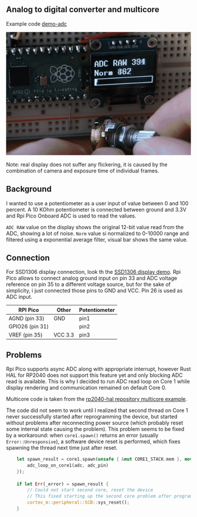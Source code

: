 ## Analog to digital converter and multicore

Example code [demo-adc](../app/demo-adc/src/main.rs)

![stlink v2 photo](https://raw.githubusercontent.com/viktorchvatal/rpi-pico-rust-assets/master/adc/adc.gif)

Note: real display does not suffer any flickering, it is caused by the
combination of camera and exposure time of individual frames.

## Background

I wanted to use a potentiometer as a user input of value between 0 and 100 percent.
A 10 KOhm potentiometer is connected between ground and 3.3V and Rpi Pico Onboard
ADC is used to read the values.

`ADC RAW` value on the display shows the original 12-bit value read from the ADC,
showing a lot of noise. `Norm` value si normalized to 0-10000 range and filtered
using a exponential average filter, visual bar shows the same value.

## Connection

For SSD1306 display connection, look th the [SSD1306 display demo](display-ssd1306.md).
Rpi Pico allows to connect analog ground input on pin 33 and ADC voltage reference
on pin 35 to a different voltage source, but for the sake of simplicity, i just
connected those pins to GND and VCC. Pin 26 is used as ADC input.

| RPI Pico        |     Other          | Potentiometer  |
| --------------- | ------------------ | -------------- |
| AGND (pin 33)   | GND                | pin1           |
| GPIO26 (pin 31) |                    | pin2           |
| VREF (pin 35)   | VCC 3.3            | pin3           |

## Problems

Rpi Pico supports async ADC along with appropriate interrupt, however Rust HAL
for RP2040 does not support this feature yet and only blocking ADC read
is available. This is why I decided to run ADC read loop on Core 1 while
display rendering and communication remained on default Core 0.

Multicore code is taken from the [rp2040-hal repository multicore example](https://github.com/rp-rs/rp-hal/blob/main/rp2040-hal/examples/multicore_fifo_blink.rs).

The code did not seem to work until I realized that second thread on Core 1 never successfully
started after reprogramming the device, but started without problems after reconnecting
power source (which probably reset some internal state causing the problem).
This problem seems to be fixed by a workaround: when `core1.spawn()` returns an
error (usually `Error::Unresponsive`), a software device reset is performed,
which fixes spawning the thread next time just after reset.

```rust
    let spawn_result = core1.spawn(unsafe { &mut CORE1_STACK.mem }, move || {
        adc_loop_on_core1(adc, adc_pin)
    });

    if let Err(_error) = spawn_result {
        // Could not start second core, reset the device
        // This fixed starting up the second core problem after programming with picoprobe
        cortex_m::peripheral::SCB::sys_reset();
    }
```
